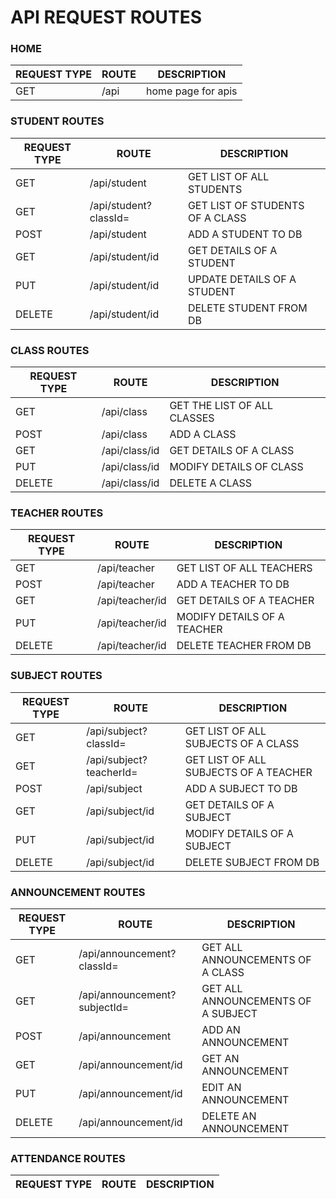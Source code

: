 # API REQUEST ROUTES
### HOME
REQUEST TYPE | ROUTE | DESCRIPTION
-------------|-------|------------
GET | /api | home page for apis
### STUDENT ROUTES
REQUEST TYPE | ROUTE | DESCRIPTION
-------------|-------|------------
GET | /api/student | GET LIST OF ALL STUDENTS
GET | /api/student?classId=<ObjectId> | GET LIST OF STUDENTS OF A CLASS
POST | /api/student | ADD A STUDENT TO DB
GET | /api/student/id | GET DETAILS OF A STUDENT
PUT | /api/student/id | UPDATE DETAILS OF A STUDENT
DELETE | /api/student/id | DELETE STUDENT FROM DB
### CLASS ROUTES
REQUEST TYPE | ROUTE | DESCRIPTION
-------------|-------|------------
GET | /api/class | GET THE LIST OF ALL CLASSES
POST | /api/class | ADD A CLASS
GET | /api/class/id | GET DETAILS OF A CLASS
PUT | /api/class/id | MODIFY DETAILS OF CLASS
DELETE | /api/class/id | DELETE A CLASS
### TEACHER ROUTES
REQUEST TYPE | ROUTE | DESCRIPTION
-------------|-------|------------
GET | /api/teacher | GET LIST OF ALL TEACHERS
POST | /api/teacher | ADD A TEACHER TO DB
GET | /api/teacher/id | GET DETAILS OF A TEACHER
PUT | /api/teacher/id | MODIFY DETAILS OF A TEACHER
DELETE | /api/teacher/id | DELETE TEACHER FROM DB
### SUBJECT ROUTES
REQUEST TYPE | ROUTE | DESCRIPTION
-------------|-------|------------
GET | /api/subject?classId= | GET LIST OF ALL SUBJECTS OF A CLASS
GET | /api/subject?teacherId= | GET LIST OF ALL SUBJECTS OF A TEACHER
POST | /api/subject | ADD A SUBJECT TO DB
GET | /api/subject/id | GET DETAILS OF A SUBJECT
PUT | /api/subject/id | MODIFY DETAILS OF A SUBJECT
DELETE | /api/subject/id | DELETE SUBJECT FROM DB
### ANNOUNCEMENT ROUTES
REQUEST TYPE | ROUTE | DESCRIPTION
-------------|-------|------------
GET | /api/announcement?classId= | GET ALL ANNOUNCEMENTS OF A CLASS
GET | /api/announcement?subjectId= | GET ALL ANNOUNCEMENTS OF A SUBJECT
POST | /api/announcement | ADD AN ANNOUNCEMENT
GET | /api/announcement/id | GET AN ANNOUNCEMENT
PUT | /api/announcement/id | EDIT AN ANNOUNCEMENT
DELETE | /api/announcement/id | DELETE AN ANNOUNCEMENT
### ATTENDANCE ROUTES
REQUEST TYPE | ROUTE | DESCRIPTION
-------------|-------|------------